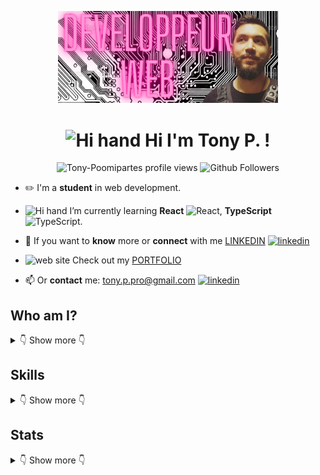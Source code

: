 <p align="center">
  <a href="https://poomipartes.netlify.app" target="_blank" rel="noreferrer">
    <img src="/img/banner.png" alt="banner" width="70%" />
  </a>
</p>

<h1 align="center"> <img alt="Hi hand" width="65px" src="https://blog.joypixels.com/content/images/2019/06/waving_hand_sign_1024.gif" /> Hi I'm Tony P. !</h1>

<p align="center">
<img src="https://komarev.com/ghpvc/?username=Tony-Poomipartes &label=Profile%20views&color=0e75b6&style=flat" alt="Tony-Poomipartes profile views" /> <img src="https://img.shields.io/github/followers/Tony-Poomipartes?label=%20Followers&style=social" alt="Github Followers"> </p>
<!--
<img align="right" alt="Coding" width="300" src="https://external-content.duckduckgo.com/iu/?u=https%3A%2F%2Fmedia.giphy.com%2Fmedia%2F11jacPItBsJDLa%2Fgiphy.gif&f=1&nofb=1&ipt=41b5326d70394359ae2d7f2e843e3fc4e7feae9bbe39d750316a253559df7165&ipo=images">-->

- ✏️  I'm a **student** in web development.

- <img alt="Hi hand" width="16px" src="https://photodentro.edu.gr/lor/image/loading.gif" /> I’m currently learning **React** <img alt="React" width="25px" src="https://cdn.jsdelivr.net/gh/devicons/devicon/icons/react/react-original.svg">, **TypeScript** <img  alt="TypeScript" width="25px" src="https://cdn.jsdelivr.net/gh/devicons/devicon/icons/typescript/typescript-original.svg" />.

- 💬 If you want to **know** more or **connect** with me [LINKEDIN](https://www.linkedin.com/in/tony-poomipartes/) [<img align= "rigth" alt="linkedin" width="25px"  src="https://cdn.jsdelivr.net/gh/devicons/devicon/icons/linkedin/linkedin-original.svg" />](https://www.linkedin.com/in/tony-poomipartes/)

- <img alt="web site" width="16px" src="https://www.pngkey.com/png/full/131-1312432_transparent-backgrounds-png.png" /> Check out my [PORTFOLIO](https://poomipartes.netlify.app)

- 📫 Or **contact** me: <tony.p.pro@gmail.com> [<img align= "rigth" alt="linkedin" width="30px"  src="https://external-content.duckduckgo.com/iu/?u=https%3A%2F%2Fwww.pinclipart.com%2Fpicdir%2Fbig%2F143-1432236_contacts-us-mail-mail-gif-us-mail-gifs.png&f=1&nofb=1&ipt=e7e7601fba83694e64968c624535bc01b03a56a58817dc26ac8b2c04b30e6359&ipo=images" />](tony.p.pro@gmail.com)

## Who am I?

<details>
  <summary>👇 Show more 👇</summary>

</br>
<img align= "left" alt="vs code" width="30px" src="https://external-content.duckduckgo.com/iu/?u=https%3A%2F%2Fi.pinimg.com%2Foriginals%2Fee%2Fac%2Fe4%2Feeace48b70d2fa33265f30d88eddcee7.png&f=1&nofb=1&ipt=529619609a23d19b39bd9eac10281dbbc6202114a1021567f1dd20d2945e5607&ipo=images" /></br>
Hello everyone, I'm a tech lover, very curious about the blockchain ecosystem and all programming Languages.</br>
I've been working on the construction site as a lead electrician but after spending two years in Australia and New Zeland I realized that I needed to work with what passionate me the most, that's why I've decided to start a new chapter of my life and turning myself into web development.</br>
I've started a training course at the O'Clock school to increase my self-knowledge of programming, we learned HTML, CSS, and Javascript with a Node.js environment, PostgreSQL, MongoDB, and GraphQL in data management, Git for the versioning and Bash to know how to navigate in the terminal.</br>
During my training, I've been working in a team to build from the ground up a project of a recipe site with an API rest, it was challenging and I enjoy working in a team as a Backend developer.</br>
I'm currently learning React Redux by myself and my next plan is to start a personal side project with TypeScript, Solidity, and HardHat to learn how to develop smart contracts, Dapps, and bridges into Web3.</br>
Feel free to leave me a message, I would be happy to answer you the best I can.</br></br>


<img align= "left" alt="vs code" width="30px" src="https://external-content.duckduckgo.com/iu/?u=http%3A%2F%2Fwww.pixelstalk.net%2Fwp-content%2Fuploads%2F2016%2F07%2FHD-French-Flag-Background.png&f=1&nofb=1&ipt=b57cf5a6f07937f94a7daff4f2bda29bb6fcb63ec2d678de21d35d2618086642&ipo=images" /></br>
Je suis un électricien curieux de nature , touche à tout et surtout branché Tech qui a décidé de changer de branche pour me mettre au développement web.
Avec 23 ans d'expérience dans l'électricité et deux ans en Australie et en Nouvelle-Zélande, je m'envole à nouveau pour de nouvelles opportunités professionnelles.
Après une formation de développement web avec une spécialisation backend à O'clock depuis septembre, j'ai hâte de mettre toutes mes compétences  au service d'une entreprise qui recherche un profil polyvalent.
Alors, si vous avez besoin de quelqu'un qui peut tout raccorder (et pas que des fils électriques), n'hésitez pas à me contacter !

</details>

<!--
**Tony-Poomipartes/Tony-Poomipartes** is a ✨ _special_ ✨ repository because its `README.md` (this file) appears on your GitHub profile.

Here are some ideas to get you started:

- 🔭 I’m currently working on Graphsql technology
- 🌱 I’m currently learning Javascript 
- 👯 I’m looking to collaborate on ...
- 🤔 I’m looking for help with ...
- 💬 Ask me about ...
- 📫 How to reach me: ...
- 😄 Pronouns: ...
- ⚡ Fun fact: ...
-->

<!--
## Connect with me

[<img align= "left" alt="linkedin" width="30px"  src="https://cdn.jsdelivr.net/gh/devicons/devicon/icons/linkedin/linkedin-original.svg" />](https://www.linkedin.com/in/tony-poomipartes/)
<br/>

---
-->
## Skills
<details>
  <summary>👇 Show more 👇</summary>
<div align="center">

|  |  |  |
|-|-|-|
| IDEs |  |  |
| <img align= "left" alt="vs code" width="30px" src="https://cdn.jsdelivr.net/gh/devicons/devicon/icons/vscode/vscode-original.svg" />Visual Studio Code |<img align= "left" alt="Atom" width="30px" src="https://upload.wikimedia.org/wikipedia/commons/e/e2/Atom_1.0_icon.png" />Atom |
| **Programming languages** |  |
| JavaScript<img align= "left" alt="javascript" width="30px" src="https://cdn.jsdelivr.net/gh/devicons/devicon/icons/javascript/javascript-original.svg" />|TypeScript<img align= "left" alt="TypeScript" width="30px" src="https://cdn.jsdelivr.net/gh/devicons/devicon/icons/typescript/typescript-original.svg" />|      |
| **CLI tools** |  |  |
|Ubuntu/bash CLI<img align= "left" alt="bash linux" width="30px" src="https://cdn.jsdelivr.net/gh/devicons/devicon/icons/bash/bash-original.svg" />|GIT<img align= "left" alt="git" width="30px" src="https://cdn.jsdelivr.net/gh/devicons/devicon/icons/git/git-plain.svg" />|NPM<img align= "left" alt="NPM" width="30px" src="https://cdn.jsdelivr.net/gh/devicons/devicon/icons/npm/npm-original-wordmark.svg"  />|
| **Markup languages** |  |  |
|HTML<img align= "left" alt="html" width="30px" src="https://cdn.jsdelivr.net/gh/devicons/devicon/icons/html5/html5-original-wordmark.svg" />|CSS<img align= "left" alt="css" width="30px" src="https://cdn.jsdelivr.net/gh/devicons/devicon/icons/css3/css3-original-wordmark.svg" />|Sass<img align= "left" alt="Sass" width="30px" src="https://cdn.jsdelivr.net/gh/devicons/devicon/icons/sass/sass-original.svg"/>|
| **Front-end** |  |  |
|React<img align= "left" alt="React" width="30px" src="https://cdn.jsdelivr.net/gh/devicons/devicon/icons/react/react-original.svg"  />|Astro<img align= "left" alt="astro" width="30px"  src="https://tomdraper.dev/images/astro.png" />|Next.js<img align= "left" alt="Next" width="30px"  src="https://cdn.jsdelivr.net/gh/devicons/devicon/icons/nextjs/nextjs-line.svg" />|
| **Server** |  |  |
|Node.js<img align= "left" alt="node-js" width="30px" src="https://cdn.jsdelivr.net/gh/devicons/devicon/icons/nodejs/nodejs-original.svg" />|Express<img align= "left" alt="Express" width="30px"  src="https://cdn.jsdelivr.net/gh/devicons/devicon/icons/express/express-original.svg" />|  |
| **Database** |  |  |
|PostgreSQL<img align= "left" alt="PostgreSQL" width="30px"   src="https://cdn.jsdelivr.net/gh/devicons/devicon/icons/postgresql/postgresql-original.svg" />|Sqitch<img align= "left" alt="Sqitch" width="50px"  src="https://sqitch.org/img/sqitch-logo.svg" />|Graphql<img align= "left" alt="graphql" width="30px"  src="https://cdn.jsdelivr.net/gh/devicons/devicon/icons/graphql/graphql-plain.svg" />|
| **Test** |  |  |
|Jest|<img align= "left" alt="PostgreSQL" width="30px"   src="https://cdn.jsdelivr.net/gh/devicons/devicon/icons/jest/jest-plain.svg" />|  |  |
| **Doc** |  |  |
|Swagger|<img align= "left" alt="mongo db" width="30px"  src="https://external-content.duckduckgo.com/iu/?u=https%3A%2F%2Fstatic-00.iconduck.com%2Fassets.00%2Fswagger-icon-512x512-halz44im.png&f=1&nofb=1&ipt=a3f98fa61032f3aebf1e0d798b7a28518002b3076118ed6170b8f4872239c269&ipo=images" />|  |  |
<!-- 
|  |  |  |  |  |  |  |  |
|-|-|-|-|-|-|-|-|
|Visual Studio Code|<img align= "left" alt="vs code" width="30px" src="https://cdn.jsdelivr.net/gh/devicons/devicon/icons/vscode/vscode-original.svg" />|      |Bash CLI|<img align= "left" alt="bash linux" width="30px" src="https://cdn.jsdelivr.net/gh/devicons/devicon/icons/bash/bash-original.svg" />|      |GIT|<img align= "left" alt="git" width="30px" src="https://cdn.jsdelivr.net/gh/devicons/devicon/icons/git/git-plain.svg" />|
|HTML|<img align= "left" alt="html" width="30px" src="https://cdn.jsdelivr.net/gh/devicons/devicon/icons/html5/html5-original-wordmark.svg" />|      |CSS|<img align= "left" alt="css" width="30px" src="https://cdn.jsdelivr.net/gh/devicons/devicon/icons/css3/css3-original-wordmark.svg" />|      |Sass|<img align= "left" alt="css" width="30px" src="https://cdn.jsdelivr.net/gh/devicons/devicon/icons/sass/sass-original.svg"/>
|JavaScript|<img align= "left" alt="javascript" width="30px" src="https://cdn.jsdelivr.net/gh/devicons/devicon/icons/javascript/javascript-original.svg" />|      |TypeScript|<img align= "left" alt="css" width="30px" src="https://cdn.jsdelivr.net/gh/devicons/devicon/icons/typescript/typescript-original.svg" />|      |React|<img align= "left" alt="css" width="30px" src="https://cdn.jsdelivr.net/gh/devicons/devicon/icons/react/react-original.svg"  />|
|Node.js|<img align= "left" alt="node-js" width="30px" src="https://cdn.jsdelivr.net/gh/devicons/devicon/icons/nodejs/nodejs-original.svg" />|      |Express|<img align= "left" alt="sequilize" width="30px"  src="https://cdn.jsdelivr.net/gh/devicons/devicon/icons/express/express-original.svg" />|      |Sequelize|<img align= "left" alt="sequilize" width="30px"  src="https://cdn.jsdelivr.net/gh/devicons/devicon/icons/sequelize/sequelize-original.svg" />|
|NPM|<img align= "left" alt="node-js" width="30px" src="https://cdn.jsdelivr.net/gh/devicons/devicon/icons/npm/npm-original-wordmark.svg"  />|      |Yarn|<img align= "left" alt="sequilize" width="30px"  src="https://cdn.jsdelivr.net/gh/devicons/devicon/icons/yarn/yarn-original.svg"  />|      |Insomnia|<img align= "left" alt="sequilize" width="30px"  src="https://external-content.duckduckgo.com/iu/?u=http%3A%2F%2Ficons.iconarchive.com%2Ficons%2Fpapirus-team%2Fpapirus-apps%2F512%2Finsomnia-icon.png&f=1&nofb=1&ipt=f0844716b3b39474736e095fb8f3866d873609cff40cf7380fe92ebdfcc8a9c0&ipo=images"  />|
|Jest|<img align= "left" alt="PostgreSQL" width="30px"   src="https://cdn.jsdelivr.net/gh/devicons/devicon/icons/jest/jest-plain.svg" />|      |Swagger|<img align= "left" alt="mongo db" width="30px"  src="https://external-content.duckduckgo.com/iu/?u=https%3A%2F%2Fstatic-00.iconduck.com%2Fassets.00%2Fswagger-icon-512x512-halz44im.png&f=1&nofb=1&ipt=a3f98fa61032f3aebf1e0d798b7a28518002b3076118ed6170b8f4872239c269&ipo=images" />|      |Sqitch|<img align= "left" alt="graphql" width="30px"  src="https://sqitch.org/img/sqitch-logo.svg" />|
|PostgreSQL|<img align= "left" alt="PostgreSQL" width="30px"   src="https://cdn.jsdelivr.net/gh/devicons/devicon/icons/postgresql/postgresql-original.svg" />|      |Mongo db|<img align= "left" alt="mongo db" width="30px"  src="https://cdn.jsdelivr.net/gh/devicons/devicon/icons/mongodb/mongodb-original-wordmark.svg" />|      |Graphql|<img align= "left" alt="graphql" width="30px"  src="https://cdn.jsdelivr.net/gh/devicons/devicon/icons/graphql/graphql-plain.svg" />|
|Astro|<img align= "left" alt="astro" width="30px"  src="https://tomdraper.dev/images/astro.png" />|      |Vite|<img align= "left" alt="graphql" width="30px"  src="https://external-content.duckduckgo.com/iu/?u=https%3A%2F%2Fseeklogo.com%2Fimages%2FV%2Fvite-logo-BFD4283991-seeklogo.com.png&f=1&nofb=1&ipt=6c86dd8cfc706edb15c6e4303327f4189eb93c6edeeb8fdcaddb6c3b2a4c85e3&ipo=images" />|      |Next.js|<img align= "left" alt="graphql" width="30px"  src="https://cdn.jsdelivr.net/gh/devicons/devicon/icons/nextjs/nextjs-line.svg" />| -->
<div/>

</details>


## Stats
<details>
  <summary>👇 Show more 👇</summary>
<div align="center"><img src="https://github-readme-stats.vercel.app/api/top-langs/?username=Tony-Poomipartes&hide_title=1&count_private=true&layout=compact&theme=outrun&langs_count=10" alt="Top Langs " /><img src="https://github-readme-stats.vercel.app/api?username=Tony-Poomipartes&show_icons=true&count_private=true&theme=outrun" width="455px"/></div>
<div align="center"><img src="https://github.r2v.ch/codewars?user=No0n3&top_languages=true"  align="center"/></div>
</details>
